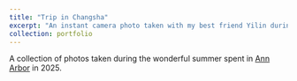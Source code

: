 ```yaml
---
title: "Trip in Changsha"
excerpt: "An instant camera photo taken with my best friend Yilin during the trip in Changsha.<br/><img src='/images/instant.jpg'>"
collection: portfolio
---
```


A collection of photos taken during the wonderful summer spent in [Ann Arbor](https://en.wikipedia.org/wiki/Ann_Arbor,_Michigan) in 2025.
